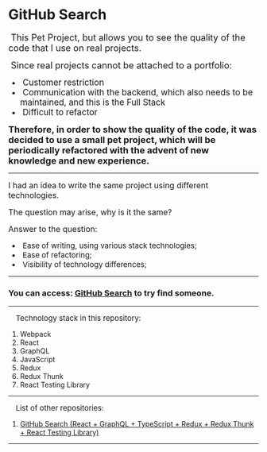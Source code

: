 # GitHub Search

<span style='font-size: 18px; margin: 0 5px;'> This Pet Project, but allows you to see the quality of the code that I use on real projects.</span>

<span style='font-size: 18px; margin: 0 5px;'>Since real projects cannot be attached to a portfolio:</span>

- <span style='font-size: 17px; margin: 0 5px;'>Customer restriction</span>
- <span style='font-size: 17px; margin: 0 5px;'>Communication with the backend, which also needs to be maintained, and this is the Full Stack</span>
- <span style='font-size: 17px; margin: 0 5px;'>Difficult to refactor</span>

<span style='font-size: 18px; font-weight: 700; margin: 0px;'> Therefore, in order to show the quality of the code, it was decided to use a small pet project, which will be periodically refactored with the advent of new knowledge and new experience.</span>

<hr>

<span style='font-size: 16px; margin: 0px;'>I had an idea to write the same project using different technologies.</span>

<span style='font-size: 16px; margin: 0px;'>The question may arise, why is it the same?</span>

<span style='font-size: 16px; margin: 0px;'>Answer to the question:</span>

- <span style='font-size: 15px; margin: 0 5px;'> Ease of writing, using various stack technologies;</span>
- <span style='font-size: 15px; margin: 0 5px;'>Ease of refactoring;</span>
- <span style='font-size: 15px; margin: 0 5px;'>Visibility of technology differences;</span>
<hr>

### You can access: [GitHub Search](https://sam-shpakov-github-search-react-js-redux-thunk-rtl.netlify.app) to try find someone.

<hr>
<span style='font-size: 15px; margin: 0 15px;'>Technology stack in this repository:</span>

1. Webpack
2. React
3. GraphQL
4. JavaScript
5. Redux
6. Redux Thunk
7. React Testing Library

<hr>
<span style='font-size: 15px; margin: 0 15px;'>List of other repositories:</span>

1. [GitHub Search (React + GraphQL + TypeScript + Redux + Redux Thunk + React Testing Library)](https://github.com/Sam-Shpakov/github-search-react-ts-redux-thunk-rtl)

<hr>
